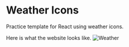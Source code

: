 # Weather Icons
Practice template for React using weather icons.

Here is what the website looks like.
![Weather](https://i.imgur.com/ANpgQTt.png)
